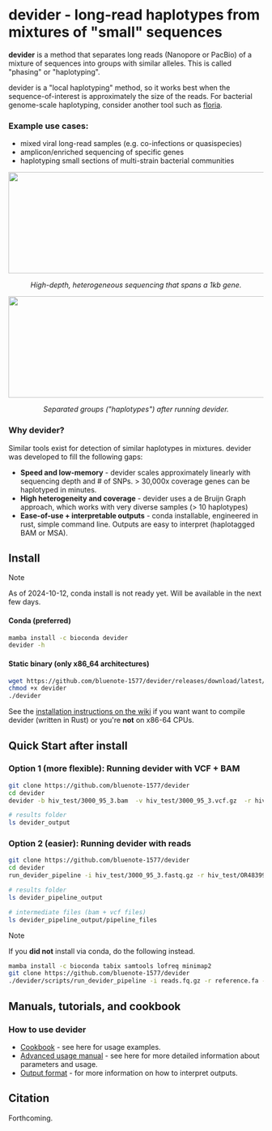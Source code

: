# devider - long-read haplotypes from mixtures of "small" sequences

**devider** is a method that separates long reads (Nanopore or PacBio) of a mixture of sequences into groups with similar alleles. This is called "phasing" or "haplotyping". 

devider is a "local haplotyping" method, so it works best when the sequence-of-interest is approximately the size of the reads. For bacterial genome-scale haplotyping, consider another tool such as [floria](https://github.com/bluenote-1577/floria).

### Example use cases:

* mixed viral long-read samples (e.g. co-infections or quasispecies)
* amplicon/enriched sequencing of specific genes
* haplotyping small sections of multi-strain bacterial communities

<p align="center">
  <img width="600" height="200" src="https://github.com/user-attachments/assets/c0a82bb5-7feb-4d13-ab59-04da2bce52b3", caption="asdf">
</p>
<p align="center">
  <i>
High-depth, heterogeneous sequencing that spans a 1kb gene.
  </i>
</p>

<p align="center">
  <img width="600" height="200" src="https://github.com/user-attachments/assets/34cb8bcf-8f23-47e4-b2f6-8515a21d3cf4", caption="asdf">
</p>
<p align="center">
  <i>
Separated groups ("haplotypes") after running devider.
  </i>
</p>

### Why devider?

Similar tools exist for detection of similar haplotypes in mixtures. devider was developed to fill the following gaps:

* **Speed and low-memory** - devider scales approximately linearly with sequencing depth and # of SNPs. > 30,000x coverage genes can be haplotyped in minutes. 
* **High heterogeneity and coverage** - devider uses a de Bruijn Graph approach, which works with very diverse samples (> 10 haplotypes)
* **Ease-of-use + interpretable outputs** - conda installable, engineered in rust, simple command line. Outputs are easy to interpret (haplotagged BAM or MSA). 

## Install

> [!NOTE]
> As of 2024-10-12, conda install is not ready yet. Will be available in the next few days. 

#### Conda (preferred)

```sh
mamba install -c bioconda devider
devider -h 
```

#### Static binary (only x86_64 architectures)

```sh
wget https://github.com/bluenote-1577/devider/releases/download/latest/devider
chmod +x devider
./devider
```

See the [installation instructions on the wiki](https://github.com/bluenote-1577/devider/wiki/Installation) if you want want to compile devider (written in Rust) or you're **not** on x86-64 CPUs.

## Quick Start after install 

### Option 1 (more flexible): Running devider with VCF + BAM
```sh
git clone https://github.com/bluenote-1577/devider
cd devider
devider -b hiv_test/3000_95_3.bam  -v hiv_test/3000_95_3.vcf.gz  -r hiv_test/OR483991.1.fasta -o devider_output

# results folder
ls devider_output
```
### Option 2 (easier): Running devider with reads 
```sh
git clone https://github.com/bluenote-1577/devider
cd devider
run_devider_pipeline -i hiv_test/3000_95_3.fastq.gz -r hiv_test/OR4839901.1.fasta -o devider_pipeline_output 

# results folder
ls devider_pipeline_output

# intermediate files (bam + vcf files)
ls devider_pipeline_output/pipeline_files
```

> [!NOTE]
>  If you **did not** install via conda, do the following instead. 
>```sh
>mamba install -c bioconda tabix samtools lofreq minimap2
>git clone https://github.com/bluenote-1577/devider
>./devider/scripts/run_devider_pipeline -i reads.fq.gz -r reference.fa -o pipeline_output
>```

## Manuals, tutorials, and cookbook

### How to use devider

* [Cookbook](https://github.com/bluenote-1577/devider/wiki/Cookbook) - see here for usage examples.
* [Advanced usage manual](https://github.com/bluenote-1577/devider/wiki/Advanced-usage-manual) - see here for more detailed information about parameters and usage.
* [Output format](https://github.com/bluenote-1577/devider/wiki/Output-format) - for more information on how to interpret outputs.


## Citation

Forthcoming.
